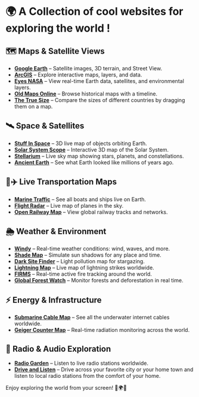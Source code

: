 # 🌍 A Collection of cool websites for exploring the world !  

## 🗺️ Maps & Satellite Views  

- **[Google Earth](https://www.google.com/earth/)** – Satellite images, 3D terrain, and Street View.  
- **[ArcGIS](https://www.arcgis.com/apps/mapviewer/index.html)** – Explore interactive maps, layers, and data.
- **[Eyes NASA](https://eyes.nasa.gov/apps/earth/#/)** – View real-time Earth data, satellites, and environmental layers.  
- **[Old Maps Online](https://www.oldmapsonline.org)** – Browse historical maps with a timeline.  
- **[The True Size](https://www.thetruesize.com)** – Compare the sizes of different countries by dragging them on a map.


## 🛰️ Space & Satellites  

- **[Stuff In Space](https://stuffin.space/)** – 3D live map of objects orbiting Earth.  
- **[Solar System Scope](https://www.solarsystemscope.com/)** – Interactive 3D map of the Solar System.  
- **[Stellarium](https://stellarium-web.org/)** – Live sky map showing stars, planets, and constellations.  
- **[Ancient Earth](https://dinosaurpictures.org/ancient-earth#0)** – See what Earth looked like millions of years ago.  

## 🚢✈️ Live Transportation Maps  

- **[Marine Traffic](https://www.marinetraffic.com)** – See all boats and ships live on Earth.  
- **[Flight Radar](https://www.flightradar24.com)** – Live map of planes in the sky.  
- **[Open Railway Map](https://www.openrailwaymap.org)** – View global railway tracks and networks.  

## 🌦️ Weather & Environment  

- **[Windy](https://www.windy.com)** – Real-time weather conditions: wind, waves, and more.
- **[Shade Map](https://shademap.app)** – Simulate sun shadows for any place and time.  
- **[Dark Site Finder](https://darksitefinder.com/map/)** – Light pollution map for stargazing.  
- **[Lightning Map](https://www.lightningmaps.org)** – Live map of lightning strikes worldwide.  
- **[FIRMS](https://firms.modaps.eosdis.nasa.gov/map/)** – Real-time active fire tracking around the world.  
- **[Global Forest Watch](https://www.globalforestwatch.org/map/)** – Monitor forests and deforestation in real time.  

## ⚡ Energy & Infrastructure  

- **[Submarine Cable Map](https://www.submarinecablemap.com)** – See all the underwater internet cables worldwide.  
- **[Geiger Counter Map](https://gmcmap.com/)** – Real-time radiation monitoring across the world.  

## 🎵 Radio & Audio Exploration  

- **[Radio Garden](https://radio.garden)** – Listen to live radio stations worldwide.
- **[Drive and Listen](https://drivenlisten.com/)** – Drive across your favorite city or your home town and listen to local radio stations from the comfort of your home.  

    
Enjoy exploring the world from your screen! 🚀🌍🔭 
